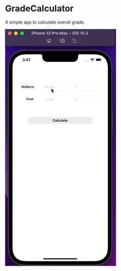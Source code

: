 # GradeCalculator
A simple app to calculate overall grade.

![](https://github.com/MutluClkn/GradeCalculator/blob/main/AppGIF/gradeApp.gif)

